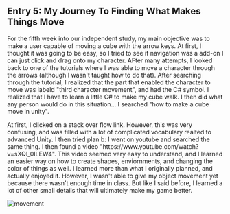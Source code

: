 <h2>Entry 5: My Journey To Finding What Makes Things Move</h2>

  <p>For the fifth week into our independent study, my main objective was to make a user capable of moving a cube with the arrow keys. At first, I thought it was going to be easy, so I tried to see if navigation was a add-on I can just click and drag onto my character. AFter many attempts, I looked back to one of the tutorials where I was able to move a character through the arrows (although I wasn't taught how to do that). After searching through the tutorial, I realized that the part that enabled the character to move was labeld "third character movement", and had the C# symbol. I realized that I have to learn a little C# to make my cube walk. I then did what any person would do in this situation... I searched "how to make a cube move in unity". </p>
  <p>At first, I clicked on a stack over flow link. However, this was very confusing, and was filled with a lot of complicated vocabulary realted to advanced Unity. I then tried plan b: I went on youtube and searched the same thing. I then found a video "https://www.youtube.com/watch?v=sXQI_0ILEW4". This video seemed very easy to understand, and I learned an easier way on how to create shapes, enviornments, and changing the color of things as well. I learned more than what I originally planned, and actually enjoyed it. However, I wasn't able to give my object movement yet because there wasn't enough time in class. But like I said before, I learned a lot of other small details that will ultimately make my game better.</p>

  <img src="https://media.giphy.com/media/55d9Jb6sxv0UByXT2P/giphy.gif" alt="movement" >
